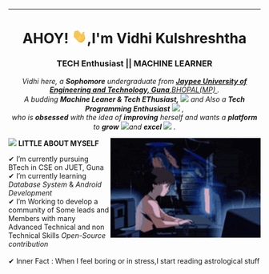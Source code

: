 <hr>
<h1 align="center">AHOY! <img src="https://raw.githubusercontent.com/ABSphreak/ABSphreak/master/gifs/Hi.gif"width="30px">,I'm Vidhi Kulshreshtha</h1>
<h3 align="center">TECH Enthusiast || MACHINE LEARNER </h3>
</p>

<p align="center">
  <em>
    Vidhi here, a <b>Sophomore</b> undergraduate from <a href="https://www.juet.ac.in/"> <b>Jaypee University of Engineering and Technology, Guna</b>,BHOPAL(MP) </a>. <br>
    A budding <b>Machine Leaner & Tech EThusiast,</b> <img src="https://github.com/TheDudeThatCode/TheDudeThatCode/blob/master/Assets/Developer.gif" width="30px"> and Also a <b>Tech Programming Enthusiast</b>&nbsp;<img src="https://github.com/TheDudeThatCode/TheDudeThatCode/blob/master/Assets/Designer.gif" width="36px">&nbsp,<br>who is <b>obsessed</b>
    with the idea of <b>improving</b> herself and wants a <b>platform</b> to 
    <b>grow</b> <img src="https://github.com/TheDudeThatCode/TheDudeThatCode/blob/master/Assets/Rocket.gif" width="18px">and 
    <b>excel</b> <img src="https://github.com/TheDudeThatCode/TheDudeThatCode/blob/master/Assets/Medal.gif" width="20px">&nbsp.
  </em> 
  <br>
</p>
<img align="right" width=300px alt="Unicorn" src="coding.gif" />

<img src="https://media.giphy.com/media/ObNTw8Uzwy6KQ/giphy.gif" width="30px">&nbsp;**LITTLE ABOUT MYSELF**

✔ I’m currently pursuing BTech in CSE on JUET, Guna <br>
✔ I’m currently learning *Database System* & *Android Development*<br>
✔ I’m Working to develop a community of Some leads and Members with many Advanced Technical and non Technical Skills *Open-Source contribution*<br><br>
✔ Inner Fact : When I feel boring or in stress,I start reading astrological stuff<br>
